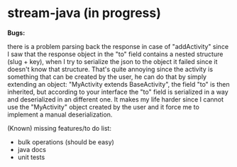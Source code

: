 stream-java (in progress)
=========================

**Bugs:**

there is a problem parsing back the response in case of "addActivity" since I saw that the response object in the "to" field contains a nested structure (slug + key), when I try to serialize the json to the object it failed since it doesn't know that structure. That's quite annoying since the activity is something that can be created by the user, he can do that by simply extending an object: "MyActivity extends BaseActivity", the field "to" is then inherited, but according to your interface the "to" field is serialized in a way and deserialized in an different one. It makes my life harder since I cannot use the "MyActivity" object created by the user and it force me to implement a manual deserialization.

(Known) missing features/to do list:

* bulk operations (should be easy)
* java docs
* unit tests
